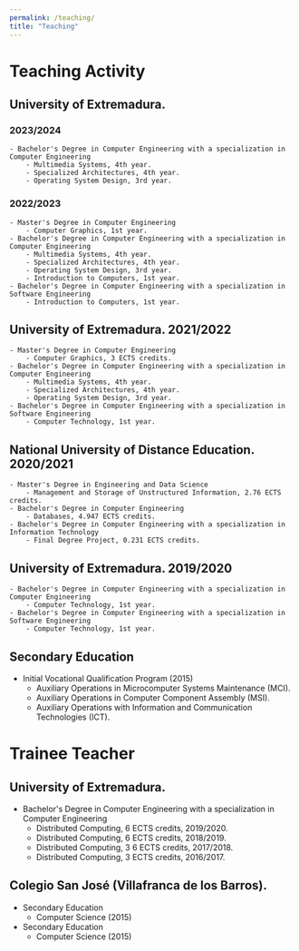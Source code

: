 ```yaml
---
permalink: /teaching/
title: "Teaching"
---
```




# Teaching Activity
## University of Extremadura.
### 2023/2024
    - Bachelor's Degree in Computer Engineering with a specialization in Computer Engineering
        - Multimedia Systems, 4th year.
        - Specialized Architectures, 4th year.
        - Operating System Design, 3rd year.

### 2022/2023
    - Master's Degree in Computer Engineering
        - Computer Graphics, 1st year.
    - Bachelor's Degree in Computer Engineering with a specialization in Computer Engineering
        - Multimedia Systems, 4th year.
        - Specialized Architectures, 4th year.
        - Operating System Design, 3rd year.
        - Introduction to Computers, 1st year.
    - Bachelor's Degree in Computer Engineering with a specialization in Software Engineering
        - Introduction to Computers, 1st year.

## University of Extremadura. 2021/2022
    - Master's Degree in Computer Engineering
        - Computer Graphics, 3 ECTS credits.
    - Bachelor's Degree in Computer Engineering with a specialization in Computer Engineering
        - Multimedia Systems, 4th year.
        - Specialized Architectures, 4th year.
        - Operating System Design, 3rd year.
    - Bachelor's Degree in Computer Engineering with a specialization in Software Engineering
        - Computer Technology, 1st year.

## National University of Distance Education. 2020/2021
    - Master's Degree in Engineering and Data Science
        - Management and Storage of Unstructured Information, 2.76 ECTS credits.
    - Bachelor's Degree in Computer Engineering
        - Databases, 4.947 ECTS credits.
    - Bachelor's Degree in Computer Engineering with a specialization in Information Technology
        - Final Degree Project, 0.231 ECTS credits.

## University of Extremadura. 2019/2020
    - Bachelor's Degree in Computer Engineering with a specialization in Computer Engineering
        - Computer Technology, 1st year.
    - Bachelor's Degree in Computer Engineering with a specialization in Software Engineering
        - Computer Technology, 1st year.

## Secondary Education
- Initial Vocational Qualification Program (2015)
    - Auxiliary Operations in Microcomputer Systems Maintenance (MCI).
    - Auxiliary Operations in Computer Component Assembly (MSI).
    - Auxiliary Operations with Information and Communication Technologies (ICT).


# Trainee Teacher
## University of Extremadura.
- Bachelor's Degree in Computer Engineering with a specialization in Computer Engineering
    - Distributed Computing, 6 ECTS credits, 2019/2020.
    - Distributed Computing, 6 ECTS credits, 2018/2019.
    - Distributed Computing, 3 6 ECTS credits, 2017/2018.
    - Distributed Computing, 3 ECTS credits, 2016/2017.

## Colegio San José (Villafranca de los Barros).
- Secondary Education
    - Computer Science (2015)
- Secondary Education
    - Computer Science (2015)
